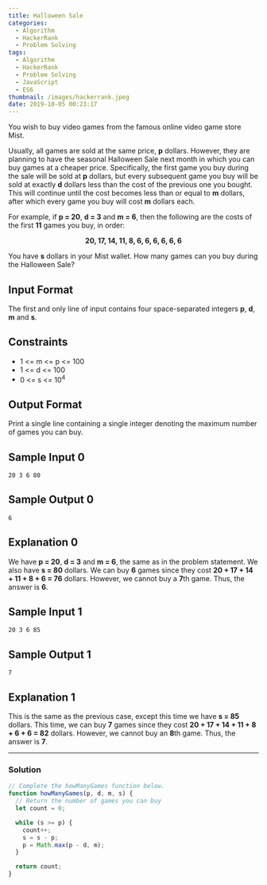 ```yaml
---
title: Halloween Sale
categories:
  - Algorithm
  - HackerRank
  - Problem Solving
tags:
  - Algorithm
  - HackerRank
  - Problem Solving
  - JavaScript
  - ES6
thumbnail: /images/hackerrank.jpeg
date: 2019-10-05 00:23:17
---
```


You wish to buy video games from the famous online video game store Mist.

Usually, all games are sold at the same price, **p** dollars. However, they are planning to have the seasonal Halloween Sale next month in which you can buy games at a cheaper price. Specifically, the first game you buy during the sale will be sold at **p** dollars, but every subsequent game you buy will be sold at exactly **d** dollars less than the cost of the previous one you bought. This will continue until the cost becomes less than or equal to **m** dollars, after which every game you buy will cost **m** dollars each.

For example, if **p = 20**, **d = 3** and **m = 6**, then the following are the costs of the first **11** games you buy, in order:

**<p align="center">20, 17, 14, 11, 8, 6, 6, 6, 6, 6, 6</p>**

You have **s** dollars in your Mist wallet. How many games can you buy during the Halloween Sale?

<!-- more -->

## Input Format

The first and only line of input contains four space-separated integers **p**, **d**, **m** and **s**.

## Constraints

- 1 <= m <= p <= 100
- 1 <= d <= 100
- 0 <= s <= 10<sup>4</sup>

## Output Format

Print a single line containing a single integer denoting the maximum number of games you can buy.

## Sample Input 0

```
20 3 6 80
```

## Sample Output 0

```
6
```

## Explanation 0

We have **p = 20**, **d = 3** and **m = 6**, the same as in the problem statement. We also have **s = 80** dollars. We can buy **6** games since they cost **20 + 17 + 14 + 11 + 8 + 6 = 76** dollars. However, we cannot buy a **7**th game. Thus, the answer is **6**.

## Sample Input 1

```
20 3 6 85
```

## Sample Output 1

```
7
```

## Explanation 1

This is the same as the previous case, except this time we have **s = 85** dollars. This time, we can buy **7** games since they cost **20 + 17 + 14 + 11 + 8 + 6 + 6 = 82** dollars. However, we cannot buy an **8**th game. Thus, the answer is **7**.

---

### Solution

```javascript
// Complete the howManyGames function below.
function howManyGames(p, d, m, s) {
  // Return the number of games you can buy
  let count = 0;

  while (s >= p) {
    count++;
    s = s - p;
    p = Math.max(p - d, m);
  }

  return count;
}
```
